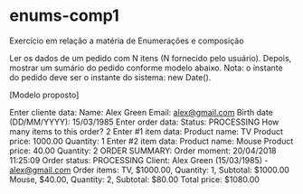 # enums-comp1
Exercício em relação a matéria de Enumerações e composição

Ler os dados de um pedido com N itens (N fornecido pelo usuário). Depois, mostrar um
sumário do pedido conforme modelo abaixo. Nota: o instante do pedido deve ser
o instante do sistema: new Date().

[Modelo proposto]

Enter cliente data:
Name: Alex Green
Email: alex@gmail.com
Birth date (DD/MM/YYYY): 15/03/1985
Enter order data:
Status: PROCESSING
How many items to this order? 2
Enter #1 item data:
Product name: TV
Product price: 1000.00
Quantity: 1
Enter #2 item data:
Product name: Mouse
Product price: 40.00
Quantity: 2
ORDER SUMMARY:
Order moment: 20/04/2018 11:25:09
Order status: PROCESSING
Client: Alex Green (15/03/1985) - alex@gmail.com
Order items:
TV, $1000.00, Quantity: 1, Subtotal: $1000.00
Mouse, $40.00, Quantity: 2, Subtotal: $80.00
Total price: $1080.00
